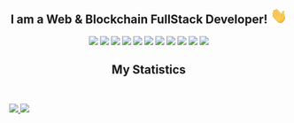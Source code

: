 <div align="center">
<h2> I am a Web & Blockchain FullStack Developer! <img src="https://github.com/ABSphreak/ABSphreak/blob/master/gifs/Hi.gif" width="30px"></h2>
</div>

<div align="center">


<p>
<div align="center">
  <img src="https://img.shields.io/badge/-HTML-c58545?style=for-the-badge&logo=html5&logoColor=c58545&labelColor=282828">
  <img src="https://img.shields.io/badge/-CSS-d1a01f?style=for-the-badge&logo=css3&logoColor=d1a01f&labelColor=282828">
  <img src="https://img.shields.io/badge/-Python-98b982?style=for-the-badge&logo=python&logoColor=98b982&labelColor=282828">
  <img src="https://img.shields.io/badge/-React-7fdb79?style=for-the-badge&logo=react&logoColor=7fdb79&labelColor=282828">
  <img src="https://img.shields.io/badge/-Vue-79dba0?style=for-the-badge&logo=vue&logoColor=79dba0&labelColor=282828">
  <img src="https://img.shields.io/badge/-NodeJS-79dbb7?style=for-the-badge&logo=nodejs&logoColor=79dbb7&labelColor=282828">
  <img src="https://img.shields.io/badge/-Solidity-7fdb79?style=for-the-badge&logo=solidity&logoColor=7fdb79&labelColor=282828">
  <img src="https://img.shields.io/badge/-Web3-79b7db?style=for-the-badge&logo=web3&logoColor=79b7db&labelColor=282828">
  <img src="https://img.shields.io/badge/-jQuery-8479db?style=for-the-badge&logo=jquery&logoColor=8479db&labelColor=282828">
  <img src="https://img.shields.io/badge/-AngularJS-cc79db?style=for-the-badge&logo=angularjs&logoColor=cc79db&labelColor=282828">
  <img src="https://img.shields.io/badge/-Java-db79af?style=for-the-badge&logo=java&logoColor=db79af&labelColor=282828">
</div>
</p>



## My Statistics

<br/>
<p align="left">
  <a href="https://abhigyantrips.dev/">
  <img width="49.5%" src="https://github-readme-stats.vercel.app/api?username=NAJI2329&show_icons=true&theme=gruvbox&hide_border=true" />
    <img width="49.5%" src="https://github-readme-streak-stats.herokuapp.com/?user=NAJI2329&theme=gruvbox&hide_border=true" />
  </a>
</p>
<br>

</div>

